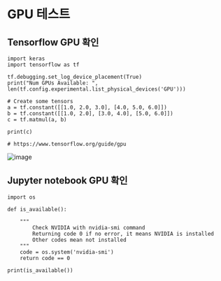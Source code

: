 # GPU 테스트

## Tensorflow GPU 확인 
```
import keras
import tensorflow as tf

tf.debugging.set_log_device_placement(True)
print("Num GPUs Available: ", len(tf.config.experimental.list_physical_devices('GPU')))

# Create some tensors
a = tf.constant([[1.0, 2.0, 3.0], [4.0, 5.0, 6.0]])
b = tf.constant([[1.0, 2.0], [3.0, 4.0], [5.0, 6.0]])
c = tf.matmul(a, b)

print(c)

# https://www.tensorflow.org/guide/gpu
```

![image](https://user-images.githubusercontent.com/11453229/112426656-ab568500-8d7b-11eb-9067-10b64b000561.png)


## Jupyter notebook GPU 확인
```
import os

def is_available():

    """
        Check NVIDIA with nvidia-smi command
        Returning code 0 if no error, it means NVIDIA is installed
        Other codes mean not installed
    """
    code = os.system('nvidia-smi')
    return code == 0

print(is_available())
```
